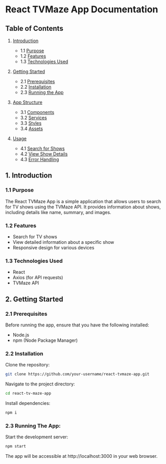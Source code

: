 # React TVMaze App Documentation

## Table of Contents

1. [Introduction](#introduction)
    - 1.1 [Purpose](#purpose)
    - 1.2 [Features](#features)
    - 1.3 [Technologies Used](#technologies-used)

2. [Getting Started](#getting-started)
    - 2.1 [Prerequisites](#prerequisites)
    - 2.2 [Installation](#installation)
    - 2.3 [Running the App](#running-the-app)

3. [App Structure](#app-structure)
    - 3.1 [Components](#components)
    - 3.2 [Services](#services)
    - 3.3 [Styles](#styles)
    - 3.4 [Assets](#assets)

4. [Usage](#usage)
    - 4.1 [Search for Shows](#search-for-shows)
    - 4.2 [View Show Details](#view-show-details)
    - 4.3 [Error Handling](#error-handling)


## 1. Introduction

### 1.1 Purpose

The React TVMaze App is a simple application that allows users to search for TV shows using the TVMaze API. It provides information about shows, including details like name, summary, and images.

### 1.2 Features

- Search for TV shows
- View detailed information about a specific show
- Responsive design for various devices

### 1.3 Technologies Used

- React
- Axios (for API requests)
- TVMaze API

## 2. Getting Started

### 2.1 Prerequisites

Before running the app, ensure that you have the following installed:

- Node.js
- npm (Node Package Manager)

### 2.2 Installation

Clone the repository:

```bash
git clone https://github.com/your-username/react-tvmaze-app.git
```

Navigate to the project directory:

```bash
cd react-tv-maze-app
```

Install dependencies:

```bash
npm i
```

### 2.3 Running The App:

Start the development server:

```bash
npm start
```

The app will be accessible at http://localhost:3000 in your web browser.
